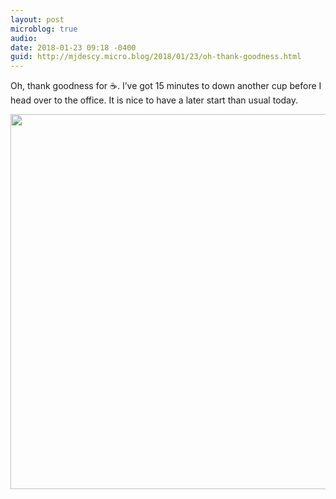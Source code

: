 ```yaml
---
layout: post
microblog: true
audio: 
date: 2018-01-23 09:18 -0400
guid: http://mjdescy.micro.blog/2018/01/23/oh-thank-goodness.html
---
```

Oh, thank goodness for ☕️. I’ve got 15 minutes to down another cup before I head over to the office. It is nice to have a later start than usual today.

<img src="http://mjdescy.micro.blog/uploads/2018/35cd4ac162.jpg" width="599" height="600" />
